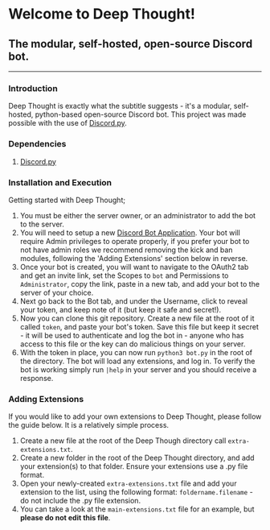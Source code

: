 # Welcome to Deep Thought!
## The modular, self-hosted, open-source Discord bot.
--------------
### Introduction

Deep Thought is exactly what the subtitle suggests - it's a modular, self-hosted, python-based open-source Discord bot. This project was made possible with the use of [Discord.py](https://discordpy.readthedocs.io/en/latest/).

### Dependencies

1. [Discord.py](https://discordpy.readthedocs.io/en/latest/)

### Installation and Execution

Getting started with Deep Thought;

1. You must be either the server owner, or an administrator to add the bot to the server.
1. You will need to setup a new [Discord Bot Application](https://discord.com/developers/applications). Your bot will require Admin privileges to operate properly, if you prefer your bot to not have admin roles we recommend removing the kick and ban modules, following the 'Adding Extensions' section below in reverse.
1. Once your bot is created, you will want to navigate to the OAuth2 tab and get an invite link, set the Scopes to `bot` and Permissions to `Administrator`, copy the link, paste in a new tab, and add your bot to the server of your choice.
1. Next go back to the Bot tab, and under the Username, click to reveal your token, and keep note of it (but keep it safe and secret!).
1. Now you can clone this git repository. Create a new file at the root of it called `token`, and paste your bot's token. Save this file but keep it secret - it will be used to authenticate and log the bot in - anyone who has access to this file or the key can do malicious things on your server.
1. With the token in place, you can now run `python3 bot.py` in the root of the directory. The bot will load any extensions, and log in. To verify the bot is working simply run `|help` in your server and you should receive a response.

### Adding Extensions

If you would like to add your own extensions to Deep Thought, please follow the guide below. It is a relatively simple process.

1. Create a new file at the root of the Deep Though directory call `extra-extensions.txt`.
1. Create a new folder in the root of the Deep Thought directory, and add your extension(s) to that folder. Ensure your extensions use a .py file format.
1. Open your newly-created `extra-extensions.txt` file and add your extension to the list, using the following format: `foldername.filename` - do not include the .py file extension.
1. You can take a look at the `main-extensions.txt` file for an example, but **please do not edit this file**.